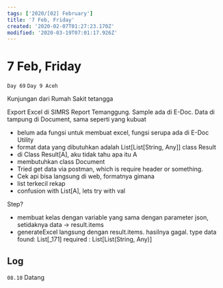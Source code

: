 ```yaml
---
tags: ['2020/[02] February']
title: '7 Feb, Friday'
created: '2020-02-07T01:27:23.170Z'
modified: '2020-03-19T07:01:17.926Z'
---
```


# 7 Feb, Friday

`Day 69`
`Day 9 Aceh`

Kunjungan dari Rumah Sakit tetangga

Export Excel di SIMRS Report Temanggung. Sample ada di E-Doc.
Data di tampung di Document, sama seperti yang kubuat
- belum ada fungsi untuk membuat excel, fungsi serupa ada di E-Doc Utility
- format data yang dibutuhkan adalah List[List[String, Any]] class Result
- di Class Result[A], aku tidak tahu apa itu A
- membutuhkan class Document
- Tried get data via postman, which is require header or something.
- Cek api bisa langsung di web, formatnya gimana
- list terkecil rekap
- confusion with List[A], lets try with val

Step?
- membuat kelas dengan variable yang sama dengan parameter json, setidaknya data -> result.items
- generateExcel langsung dengan result.items. hasilnya gagal. type data found: List[_171] required : List[List(String, Any)]

## Log
`08.10` Datang


